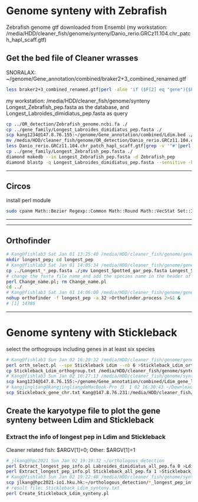 # Genome synteny with Zebrafish
Zebrafish genome gtf downloaded from Ensembl (my workstation: /media/HDD/cleaner_fish/genome/synteny/Danio_rerio.GRCz11.104.chr_patch_hapl_scaff.gtf)         
## Get the bed file of Cleaner wrasses
SNORALAX: ~/genome/Gene_annotation/combined/braker2+3_combined_renamed.gtf      
```bash
less braker2+3_combined_renamed.gtf|perl -alne 'if ($F[2] eq "gene"){$F[0]=~s/Scx22uW_/LD/;($F[4]>$F[3])?(print "$F[0]\t$F[3]\t$F[4]\t$F[-1]"):(print "$F[0]\t$F[4]\t$F[3]\t$F[-1]")} ' >Ldim.bed
```
my workstation: /media/HDD/cleaner_fish/genome/synteny       
Longest_Zebrafish_pep.fasta as the database, and Longest_Labroides_dimidiatus_pep.fasta as query            
```bash
cp ../OR_detection/Zebrafish_genome.ncbi.fa ./
cp ../gene_family/Longest_Labroides_dimidiatus_pep.fasta ./
scp kang1234@147.8.76.155:~/genome/Gene_annotation/combined/Ldim.bed ./
mv /media/HDD/cleaner_fish/genome/OR_detection/Danio_rerio.GRCz11.104.chr_patch_hapl_scaff.gtf ./
less Danio_rerio.GRCz11.104.chr_patch_hapl_scaff.gtf|grep -v '^#'|perl -alne 'if ($F[2] eq "gene"){my $chr="DR$F[0]";(my $gene)=$_=~/gene_id\s+\"(.*?)\"/;$F[0]=~s/Scx22uW_/LD/;($F[4]>$F[3])?(print "$chr\t$F[3]\t$F[4]\t$gene"):(print "$chr\t$F[4]\t$F[3]\t$gene")}' >Zebrafish.bed
cp ../gene_family/Longest_Zebrafish_pep.fasta ./
diamond makedb --in Longest_Zebrafish_pep.fasta -d Zebrafish_pep
diamond blastp -q Longest_Labroides_dimidiatus_pep.fasta --sensitive -k 5 -d Zebrafish_pep -e 1e-10 --out Ldim_Zebra.blast
```
***
## Circos
install perl module     
```bash
sudo cpanm Math::Bezier Regexp::Common Math::Round Math::VecStat Set::IntSpan Text::Format Statistics::Basic
```
***
***
## Orthofinder
```bash
# Kang@fishlab3 Sat Jan 01 13:25:40 /media/HDD/cleaner_fish/genome/gene_family_2
mkdir longest_pep; cd longest_pep
# Kang@fishlab3 Sat Jan 01 14:05:34 /media/HDD/cleaner_fish/genome/gene_family_2/longest_pep
cp ../Longest_*_pep.fasta ./;mv Longest_Spotted_gar_pep.fasta Longest_Spottedgar_pep.fasta;mv Longest_Japanese_Medaka_pep.fasta Longest_Medaka_pep.fasta
# change the fasta file name and add the species name in the header of sequences
perl Change_name.pl; rm Change_name.pl
cd ../
# Kang@fishlab3 Sat Jan 01 14:06:00 /media/HDD/cleaner_fish/genome/gene_family_2
nohup orthofinder -f longest_pep -a 32 >Orthofinder.process 2>&1 &
# [1] 14786
```
***
# Genome synteny with Stickleback
select the orthogroups including genes in at least six species   
```bash
# Kang@fishlab3 Sun Jan 02 16:20:32 /media/HDD/cleaner_fish/genome/gene_family_2/longest_pep/OrthoFinder/Results_Jan01/Orthogroups
perl orth_select.pl --spe Stickleback Ldim --nb 6 >Stickleback_Ldim_orthogroup.txt
cp Stickleback_Ldim_orthogroup.txt /media/HDD/cleaner_fish/genome/synteny
# Kang@fishlab3 Sun Jan 02 16:27:13 /media/HDD/cleaner_fish/genome/synteny
scp kang1234@147.8.76.155:~/genome/Gene_annotation/combined/Ldim_gene_location.txt ./
# kangjingliang@kangjingliangdeMacBook-Pro 日  1 02 16:30:43 ~/Downloads
scp Stickleback_gene_chr.txt Kang@147.8.76.231:/media/HDD/cleaner_fish/genome/synteny
```
## Create the karyotype file to plot the gene synteny between Ldim and Stickleback
### Extract the info of longest pep in Ldim and Stickleback
Cleaner related fish: $ARGV\[1\]=0; Other: $ARGV\[1\]=1   
```bash
# jlkang@hpc2021 Sun Jan 02 19:19:32 ~/orthologous_detection
perl Extract_longest_pep_info.pl Labroides_dimidiatus_all_pep.fa 0 >Ldim_longest_pep_info.txt
perl Extract_longest_pep_info.pl Stickleback_all_pep.fa 1 >Stickleback_longest_pep_info.txt
# Kang@fishlab3 Sun Jan 02 19:22:48 /media/HDD/cleaner_fish/genome/synteny
scp jlkang@hpc2021-io1.hku.hk:~/orthologous_detection/*_longest_pep_info.txt ./
# result file: Stickleback_Ldim_synteny.txt
perl Create_Stickleback_Ldim_synteny.pl
```
